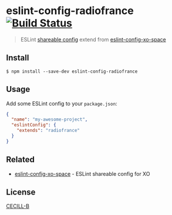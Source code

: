 # eslint-config-radiofrance [![Build Status](https://travis-ci.org/radiofrance/eslint-config-radiofrance.svg?branch=master)](https://travis-ci.org/radiofrance/eslint-config-radiofrance)

> ESLint [shareable config](http://eslint.org/docs/developer-guide/shareable-configs.html) extend from [eslint-config-xo-space](https://github.com/sindresorhus/eslint-config-xo-space)

## Install

```
$ npm install --save-dev eslint-config-radiofrance
```

## Usage

Add some ESLint config to your `package.json`:

```json
{
  "name": "my-awesome-project",
  "eslintConfig": {
    "extends": "radiofrance"
  }
}
```

## Related

- [eslint-config-xo-space](https://github.com/sindresorhus/eslint-config-xo-space) - ESLint shareable config for XO

## License

[CECILL-B](https://spdx.org/licenses/CECILL-B.html)
